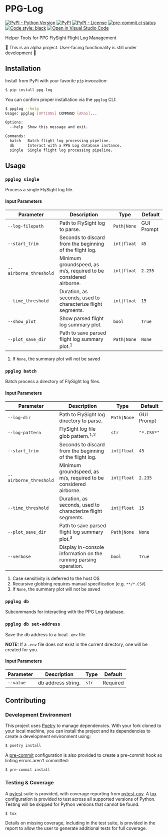 # PPG-Log
[![PyPI - Python Version](https://img.shields.io/pypi/pyversions/ppg-log)](https://pypi.org/project/ppg-log/)
[![PyPI](https://img.shields.io/pypi/v/ppg-log)](https://pypi.org/project/ppg-log/)
[![PyPI - License](https://img.shields.io/pypi/l/ppg-log?color=magenta)](https://github.com/sco1/ppg-log/blob/main/LICENSE)
[![pre-commit.ci status](https://results.pre-commit.ci/badge/github/sco1/ppg-log/main.svg)](https://results.pre-commit.ci/latest/github/sco1/ppg-log/main)
[![Code style: black](https://img.shields.io/badge/code%20style-black-black)](https://github.com/psf/black)
[![Open in Visual Studio Code](https://img.shields.io/badge/Open%20in-VSCode.dev-blue)](https://vscode.dev/github.com/sco1/ppg-log)

Helper Tools for PPG FlySight Flight Log Management

🚨 This is an alpha project. User-facing functionality is still under development 🚨

## Installation
Install from PyPi with your favorite `pip` invocation:

```bash
$ pip install ppg-log
```

You can confirm proper installation via the `ppglog` CLI:
<!-- [[[cog
import cog
from subprocess import PIPE, run
out = run(["ppglog", "--help"], stdout=PIPE, encoding="ascii")
cog.out(
    f"```bash\n$ ppglog --help\n{out.stdout.rstrip()}\n```"
)
]]] -->
```bash
$ ppglog --help
Usage: ppglog [OPTIONS] COMMAND [ARGS]...

Options:
  --help  Show this message and exit.

Commands:
  batch   Batch flight log processing pipeline.
  db      Interact with a PPG Log database instance.
  single  Single flight log processing pipeline.
```
<!-- [[[end]]] -->

## Usage
### `ppglog single`
Process a single FlySight log file.
#### Input Parameters
| Parameter              | Description                                                      | Type         | Default    |
|------------------------|------------------------------------------------------------------|--------------|------------|
| `--log-filepath`       | Path to FlySight log to parse.                                   | `Path\|None` | GUI Prompt |
| `--start_trim`         | Seconds to discard from the beginning of the flight log.         | `int\|float` | `45`       |
| `--airborne_threshold` | Minimum groundspeed, as m/s, required to be considered airborne. | `int\|float` | `2.235`    |
| `--time_threshold`     | Duration, as seconds, used to characterize flight segments.      | `int\|float` | `15`       |
| `--show_plot`          | Show parsed flight log summary plot.                             | `bool`       | `True`     |
| `--plot_save_dir`      | Path to save parsed flight log summary plot.<sup>1</sup>         | `Path\|None` | `None`     |

1. If `None`, the summary plot will not be saved

### `ppglog batch`
Batch process a directory of FlySight log files.
#### Input Parameters
| Parameter              | Description                                                      | Type         | Default    |
|------------------------|------------------------------------------------------------------|--------------|------------|
| `--log-dir`            | Path to FlySight log directory to parse.                         | `Path\|None` | GUI Prompt |
| `--log-pattern`        | FlySight log file glob pattern.<sup>1,2</sup>                    | `str`        | `"*.CSV*"` |
| `--start_trim`         | Seconds to discard from the beginning of the flight log.         | `int\|float` | `45`       |
| `--airborne_threshold` | Minimum groundspeed, as m/s, required to be considered airborne. | `int\|float` | `2.235`    |
| `--time_threshold`     | Duration, as seconds, used to characterize flight segments.      | `int\|float` | `15`       |
| `--plot_save_dir`      | Path to save parsed flight log summary plot.<sup>3</sup>         | `Path\|None` | `None`     |
| `--verbose`            | Display in-console information on the running parsing operation. | `bool`       | `True`     |

1. Case sensitivity is deferred to the host OS
2. Recursive globbing requires manual specification (e.g. `**/*.CSV`)
3. If `None`, the summary plot will not be saved

### `ppglog db`
Subcommands for interacting with the PPG Log database.
### `ppglog db set-address`
Save the db address to a local `.env` file.

**NOTE:** If a `.env` file does not exist in the current directory, one will be created for you.
#### Input Parameters
| Parameter | Description        | Type  | Default  |
|-----------|--------------------|-------|----------|
| `--value` | db address string. | `str` | Required |

## Contributing
### Development Environment
This project uses [Poetry](https://python-poetry.org/) to manage dependencies. With your fork cloned to your local machine, you can install the project and its dependencies to create a development environment using:

```bash
$ poetry install
```

A [pre-commit](https://pre-commit.com) configuration is also provided to create a pre-commit hook so linting errors aren't committed:

```bash
$ pre-commit install
```

### Testing & Coverage
A [pytest](https://docs.pytest.org/en/latest/) suite is provided, with coverage reporting from [pytest-cov](https://github.com/pytest-dev/pytest-cov). A [tox](https://github.com/tox-dev/tox/) configuration is provided to test across all supported versions of Python. Testing will be skipped for Python versions that cannot be found.

```bash
$ tox
```

Details on missing coverage, including in the test suite, is provided in the report to allow the user to generate additional tests for full coverage.
